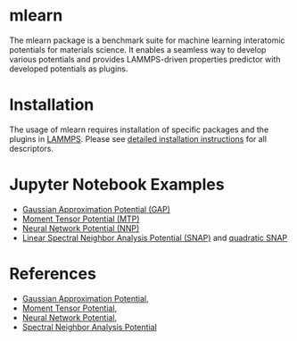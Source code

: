 # mlearn

The mlearn package is a benchmark suite for machine learning interatomic 
potentials for materials science. It enables a seamless way to develop 
various potentials and provides LAMMPS-driven properties predictor with 
developed potentials as plugins.

# Installation

The usage of mlearn requires installation of specific packages and the plugins 
in [LAMMPS](https://lammps.sandia.gov/). Please see 
[detailed installation instructions](docs/install.md) for all descriptors.

# Jupyter Notebook Examples

* [Gaussian Approximation Potential (GAP)](notebooks/GAP_example/example.ipynb)
* [Moment Tensor Potential (MTP)](notebooks/MTP_example/example.ipynb)
* [Neural Network Potential (NNP)](notebooks/NNP_example/example.ipynb)
* [Linear Spectral Neighbor Analysis Potential (SNAP)](notebooks/SNAP_example/example.ipynb) 
  and [quadratic SNAP](notebooks/qSNAP_example/example.ipynb)

# References

* [Gaussian Approximation Potential](https://journals.aps.org/prl/abstract/10.1103/PhysRevLett.104.136403), 
* [Moment Tensor Potential](https://epubs.siam.org/doi/abs/10.1137/15M1054183), 
* [Neural Network Potential](https://journals.aps.org/prl/abstract/10.1103/PhysRevLett.98.146401),
* [Spectral Neighbor Analysis Potential](https://www.sciencedirect.com/science/article/pii/S0021999114008353)
